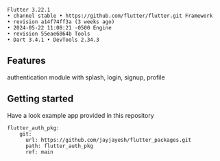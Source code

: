 <!--
This README describes the package. If you publish this package to pub.dev,
this README's contents appear on the landing page for your package.

For information about how to write a good package README, see the guide for
[writing package pages](https://dart.dev/guides/libraries/writing-package-pages).

For general information about developing packages, see the Dart guide for
[creating packages](https://dart.dev/guides/libraries/create-library-packages)
and the Flutter guide for
[developing packages and plugins](https://flutter.dev/developing-packages).
-->

```
Flutter 3.22.1 
• channel stable • https://github.com/flutter/flutter.git Framework 
• revision a14f74ff3a (3 weeks ago) 
• 2024-05-22 11:08:21 -0500 Engine 
• revision 55eae6864b Tools 
• Dart 3.4.1 • DevTools 2.34.3
```

## Features

authentication module with splash, login, signup, profile

## Getting started

Have a look example app provided in this repository 


```
flutter_auth_pkg:
    git:
      url: https://github.com/jayjayesh/flutter_packages.git
      path: flutter_auth_pkg
      ref: main
```